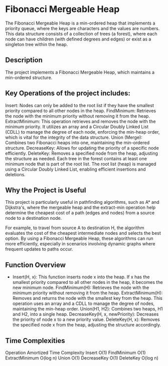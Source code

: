# Fibonacci Mergeable Heap
The Fibonacci Mergeable Heap is a min-ordered heap that implements a priority queue, where the keys are characters and the values are numbers. This data structure consists of a collection of trees (a forest), where each node can have children (with defined degrees and edges) or exist as a singleton tree within the heap.

## Description
The project implements a Fibonacci Mergeable Heap, which maintains a min-ordered structure.

## Key Operations of the project includes:

Insert: Nodes can only be added to the root list if they have the smallest priority compared to all other nodes in the heap.
FindMinimum: Retrieves the node with the minimum priority without removing it from the heap.
ExtractMinimum: This operation retrieves and removes the node with the minimum priority. It utilizes an array and a Circular Doubly Linked List (CDLL) to manage the degree of each node, enforcing the min-heap order, which is vital for the integrity of the data structure.
Union (Merge): Combines two Fibonacci heaps into one, maintaining the min-ordered structure.
DecreaseKey: Allows for updating the priority of a specific node efficiently.
DeleteKey: Removes a specified node from the heap, adjusting the structure as needed.
Each tree in the forest contains at least one minimum node that is part of the root list. The root list (heap) is managed using a Circular Doubly Linked List, enabling efficient insertions and deletions.

## Why the Project is Useful
This project is particularly useful in pathfinding algorithms, such as A* and Dijkstra's, where the mergeable heap and the extract-min operation help determine the cheapest cost of a path (edges and nodes) from a source node to a destination node.

For example, to travel from source A to destination H, the algorithm evaluates the cost of the cheapest intermediate nodes and selects the best option. By using a Fibonacci Mergeable Heap, these algorithms can run more efficiently, especially in scenarios involving dynamic graphs where frequent updates to paths occur.

## Function Overview
- Insert(H, x): This function inserts node x into the heap. If x has the smallest priority compared to all other nodes in the heap, it becomes the new minimum node.
FindMinimum(H): Retrieves the node with the minimum priority without removing it from the heap.
ExtractMinimum(H): Removes and returns the node with the smallest key from the heap. This operation uses an array and a CDLL to manage the degree of nodes, maintaining the min-heap order.
Union(H1, H2): Combines two heaps, H1 and H2, into a single heap.
DecreaseKey(H, x, newPriority): Decreases the priority of node x to a new priority value.
DeleteKey(H, x): Removes the specified node x from the heap, adjusting the structure accordingly.

## Time Complexities
Operation	Amortized Time Complexity
Insert	O(1)
FindMinimum	O(1)
ExtractMinimum	O(log n)
Union	O(1)
DecreaseKey	O(1)
DeleteKey	O(log n)



